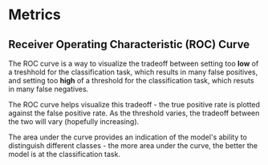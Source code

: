 # Metrics

## Receiver Operating Characteristic (ROC) Curve

The ROC curve is a way to visualize the tradeoff
between setting too **low** of a treshhold for the 
classification task, which results in many false
positives, and setting too **high** of a threshold
for the classification task, which resuts in many
false negatives.

The ROC curve helps visualize this tradeoff - the 
true positive rate is plotted against the false 
positive rate. As the threshold varies, the tradeoff
between the two will vary (hopefully increasing).

The area under the curve provides an indication 
of the model's ability to distinguish different
classes - the more area under the curve, the better
the model is at the classification task.



